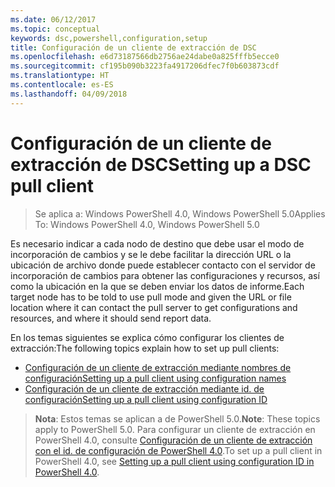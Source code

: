 ```yaml
---
ms.date: 06/12/2017
ms.topic: conceptual
keywords: dsc,powershell,configuration,setup
title: Configuración de un cliente de extracción de DSC
ms.openlocfilehash: e6d73187566db2756ae24dabe0a825fffb5ecce0
ms.sourcegitcommit: cf195b090b3223fa4917206dfec7f0b603873cdf
ms.translationtype: HT
ms.contentlocale: es-ES
ms.lasthandoff: 04/09/2018
---
```

# <a name="setting-up-a-dsc-pull-client"></a><span data-ttu-id="15264-103">Configuración de un cliente de extracción de DSC</span><span class="sxs-lookup"><span data-stu-id="15264-103">Setting up a DSC pull client</span></span>

> <span data-ttu-id="15264-104">Se aplica a: Windows PowerShell 4.0, Windows PowerShell 5.0</span><span class="sxs-lookup"><span data-stu-id="15264-104">Applies To: Windows PowerShell 4.0, Windows PowerShell 5.0</span></span>

<span data-ttu-id="15264-105">Es necesario indicar a cada nodo de destino que debe usar el modo de incorporación de cambios y se le debe facilitar la dirección URL o la ubicación de archivo donde puede establecer contacto con el servidor de incorporación de cambios para obtener las configuraciones y recursos, así como la ubicación en la que se deben enviar los datos de informe.</span><span class="sxs-lookup"><span data-stu-id="15264-105">Each target node has to be told to use pull mode and given the URL or file location where it can contact the pull server to get configurations and resources, and where it should send report data.</span></span>


<span data-ttu-id="15264-106">En los temas siguientes se explica cómo configurar los clientes de extracción:</span><span class="sxs-lookup"><span data-stu-id="15264-106">The following topics explain how to set up pull clients:</span></span>

* [<span data-ttu-id="15264-107">Configuración de un cliente de extracción mediante nombres de configuración</span><span class="sxs-lookup"><span data-stu-id="15264-107">Setting up a pull client using configuration names</span></span>](pullClientConfigNames.md)
* [<span data-ttu-id="15264-108">Configuración de un cliente de extracción mediante id. de configuración</span><span class="sxs-lookup"><span data-stu-id="15264-108">Setting up a pull client using configuration ID</span></span>](pullClientConfigID.md)

> <span data-ttu-id="15264-109">**Nota**: Estos temas se aplican a de PowerShell 5.0.</span><span class="sxs-lookup"><span data-stu-id="15264-109">**Note**: These topics apply to PowerShell 5.0.</span></span> <span data-ttu-id="15264-110">Para configurar un cliente de extracción en PowerShell 4.0, consulte [Configuración de un cliente de extracción con el id. de configuración de PowerShell 4.0](pullClientConfigID4.md).</span><span class="sxs-lookup"><span data-stu-id="15264-110">To set up a pull client in PowerShell 4.0, see [Setting up a pull client using configuration ID in PowerShell 4.0](pullClientConfigID4.md).</span></span>